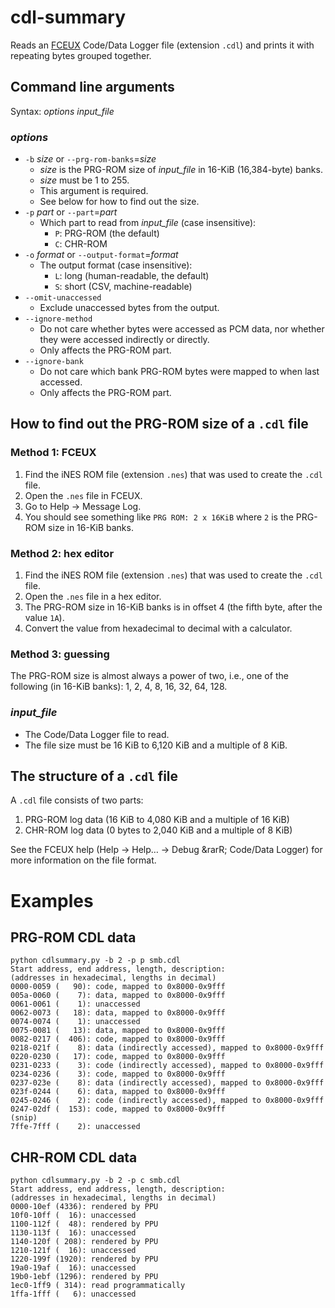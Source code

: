# cdl-summary
Reads an [FCEUX](http://www.fceux.com) Code/Data Logger file (extension `.cdl`) and prints it with repeating bytes grouped together.

## Command line arguments

Syntax: *options* *input_file*

### *options*
* `-b` *size* or `--prg-rom-banks`=*size*
  * *size* is the PRG-ROM size of *input_file* in 16-KiB (16,384-byte) banks.
  * *size* must be 1 to 255.
  * This argument is required.
  * See below for how to find out the size.
* `-p` *part* or `--part`=*part*
  * Which part to read from *input_file* (case insensitive):
    * `P`: PRG-ROM (the default)
    * `C`: CHR-ROM
* `-o` *format* or `--output-format`=*format*
  * The output format (case insensitive):
    * `L`: long (human-readable, the default)
    * `S`: short (CSV, machine-readable)
* `--omit-unaccessed`
  * Exclude unaccessed bytes from the output.
* `--ignore-method`
  * Do not care whether bytes were accessed as PCM data, nor whether they were accessed indirectly or directly.
  * Only affects the PRG-ROM part.
* `--ignore-bank`
  * Do not care which bank PRG-ROM bytes were mapped to when last accessed.
  * Only affects the PRG-ROM part.

## How to find out the PRG-ROM size of a `.cdl` file

### Method 1: FCEUX
1. Find the iNES ROM file (extension `.nes`) that was used to create the `.cdl` file.
1. Open the `.nes` file in FCEUX.
1. Go to Help &rarr; Message Log.
1. You should see something like `PRG ROM: 2 x 16KiB` where `2` is the PRG-ROM size in 16-KiB banks.

### Method 2: hex editor
1. Find the iNES ROM file (extension `.nes`) that was used to create the `.cdl` file.
1. Open the `.nes` file in a hex editor.
1. The PRG-ROM size in 16-KiB banks is in offset 4 (the fifth byte, after the value `1A`).
1. Convert the value from hexadecimal to decimal with a calculator.

### Method 3: guessing
The PRG-ROM size is almost always a power of two, i.e., one of the following (in 16-KiB banks): 1, 2, 4, 8, 16, 32, 64, 128.

### *input_file*
  * The Code/Data Logger file to read.
  * The file size must be 16 KiB to 6,120 KiB and a multiple of 8 KiB.

## The structure of a `.cdl` file
A `.cdl` file consists of two parts:
1. PRG-ROM log data (16 KiB to 4,080 KiB and a multiple of 16 KiB)
1. CHR-ROM log data (0 bytes to 2,040 KiB and a multiple of 8 KiB)

See the FCEUX help (Help &rarr; Help&hellip; &rarr; Debug &rarR; Code/Data Logger) for more information on the file format.

# Examples

## PRG-ROM CDL data
```
python cdlsummary.py -b 2 -p p smb.cdl
Start address, end address, length, description:
(addresses in hexadecimal, lengths in decimal)
0000-0059 (   90): code, mapped to 0x8000-0x9fff
005a-0060 (    7): data, mapped to 0x8000-0x9fff
0061-0061 (    1): unaccessed
0062-0073 (   18): data, mapped to 0x8000-0x9fff
0074-0074 (    1): unaccessed
0075-0081 (   13): data, mapped to 0x8000-0x9fff
0082-0217 (  406): code, mapped to 0x8000-0x9fff
0218-021f (    8): data (indirectly accessed), mapped to 0x8000-0x9fff
0220-0230 (   17): code, mapped to 0x8000-0x9fff
0231-0233 (    3): code (indirectly accessed), mapped to 0x8000-0x9fff
0234-0236 (    3): code, mapped to 0x8000-0x9fff
0237-023e (    8): data (indirectly accessed), mapped to 0x8000-0x9fff
023f-0244 (    6): data, mapped to 0x8000-0x9fff
0245-0246 (    2): code (indirectly accessed), mapped to 0x8000-0x9fff
0247-02df (  153): code, mapped to 0x8000-0x9fff
(snip)
7ffe-7fff (    2): unaccessed
```

## CHR-ROM CDL data
```
python cdlsummary.py -b 2 -p c smb.cdl
Start address, end address, length, description:
(addresses in hexadecimal, lengths in decimal)
0000-10ef (4336): rendered by PPU
10f0-10ff (  16): unaccessed
1100-112f (  48): rendered by PPU
1130-113f (  16): unaccessed
1140-120f ( 208): rendered by PPU
1210-121f (  16): unaccessed
1220-199f (1920): rendered by PPU
19a0-19af (  16): unaccessed
19b0-1ebf (1296): rendered by PPU
1ec0-1ff9 ( 314): read programmatically
1ffa-1fff (   6): unaccessed
```
